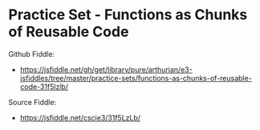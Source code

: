 # Practice Set - Functions as Chunks of Reusable Code 

Github Fiddle:
- https://jsfiddle.net/gh/get/library/pure/arthurian/e3-jsfiddles/tree/master/practice-sets/functions-as-chunks-of-reusable-code-31f5lzlb/

Source Fiddle:
- https://jsfiddle.net/cscie3/31f5LzLb/

